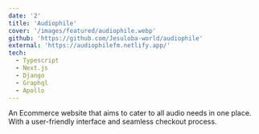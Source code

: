 ```yaml
---
date: '2'
title: 'Audiophile'
cover: '/images/featured/audiophile.webp'
github: 'https://github.com/Jesuloba-world/audiophile'
external: 'https://audiophilefm.netlify.app/'
tech:
  - Typescript
  - Next.js
  - Django
  - Graphql
  - Apollo
---
```


An Ecommerce website that aims to cater to all audio needs in one place. With a user-friendly interface and seamless checkout process.
